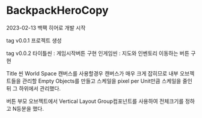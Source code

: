 # BackpackHeroCopy

2023-02-13
백팩 히어로 개발 시작

tag v0.0.1
프로젝트 생성

tag v0.0.2
타이틀씬 : 게임시작버튼 구현
인게임씬 : 지도와 인벤토리 이동하는 버튼 구현

Title 씬
World Space 캔버스를 사용할경우 캔버스가 매우 크게 잡히므로 내부 오브젝트들을 관리할 Empty Objects를 만들고
스케일을 pixel per Unit만큼 스케일을 줄인 뒤 그 하위에서 관리했다.

버튼 부모 오브젝트에서 Vertical Layout Group컴포넌트를 사용하여 전체크기를 정하고 N등분을 했다.